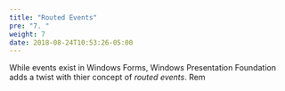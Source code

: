 ```yaml
---
title: "Routed Events"
pre: "7. "
weight: 7
date: 2018-08-24T10:53:26-05:00
---
```


While events exist in Windows Forms, Windows Presentation Foundation adds a twist with thier concept of _routed events_.  Rem